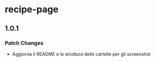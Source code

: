 # recipe-page

## 1.0.1

### Patch Changes

- Aggiorna il README e la struttura delle cartelle per gli screenshot
